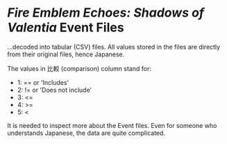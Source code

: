 # *Fire Emblem Echoes: Shadows of Valentia* Event Files

...decoded into tabular (CSV) files. All values stored in the files are directly from their original files, hence Japanese.

The values in 比較 (comparison) column stand for:

- 1: == or 'Includes'
- 2: != or 'Does not include'
- 3: <=
- 4: >=
- 5: <

It is needed to inspect more about the Event files. Even for someone who understands Japanese, the data are quite complicated.

